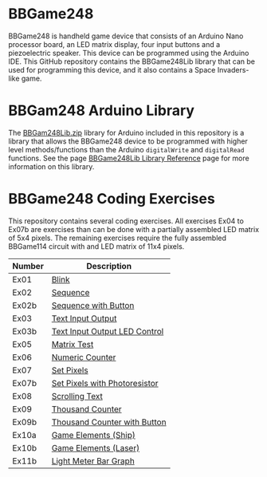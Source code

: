 # BBGame248

BBGame248 is handheld game device that consists of an Arduino Nano processor board, an LED matrix display, four input buttons and a piezoelectric speaker. This device can be programmed using the Arduino IDE. This GitHub repository contains the BBGame248Lib library that can be used for programming this device, and it also contains a Space Invaders-like game.

# BBGam248 Arduino Library

The [BBGam248Lib.zip](https://github.com/mtejada11/BBGame248/blob/master/Lib/BBGame248Lib.zip?raw=true) library for Arduino included in this repository is a library that allows the BBGame248 device to be programmed with higher level methods/functions than the Arduino `digitalWrite` and `digitalRead` functions. See the page [BBGame248Lib Library Reference](https://github.com/mtejada11/BBGame248/wiki/BBGame248Lib-Library-Reference) page for more information on this library. 

# BBGame248 Coding Exercises

This repository contains several coding exercises. All exercises Ex04 to Ex07b are exercises than can be done with a partially assembled LED matrix of 5x4 pixels. The remaining exercises require the fully assembled BBGame114 circuit with and LED matrix of 11x4 pixels.

| Number | Description |
| --- | --- |
|Ex01  	|[Blink](https://github.com/mtejada11/BBGame248/blob/master/Exercises/Ex01_Blink/Ex01_Blink.ino) |
|Ex02  	|[Sequence](https://github.com/mtejada11/BBGame248/blob/master/Exercises/Ex02_Sequence/Ex02_Sequence.ino) |
|Ex02b 	|[Sequence with Button](https://github.com/mtejada11/BBGame248/blob/master/Exercises/Ex02b_Sequence_with_Button/Ex02b_Sequence_with_Button.ino) |
|Ex03  	|[Text Input Output](https://github.com/mtejada11/BBGame248/blob/master/Exercises/Ex03_Text_Input_Output/Ex03_Text_Input_Output.ino) |
|Ex03b 	|[Text Input Output LED Control](https://github.com/mtejada11/BBGame248/blob/master/Exercises/Ex03b_Text_Input_Output_LED_Control/Ex03b_Text_Input_Output_LED_Control.ino) |
|Ex05  	|[Matrix Test](https://github.com/mtejada11/BBGame248/blob/master/Exercises/Ex05_Matrix_Test/Ex05_Matrix_Test.ino) |
|Ex06  	|[Numeric Counter](https://github.com/mtejada11/BBGame248/blob/master/Exercises/Ex06_Numeric_Counter/Ex06_Numeric_Counter.ino) |
|Ex07  	|[Set Pixels](https://github.com/mtejada11/BBGame248/blob/master/Exercises/Ex07_Set_Pixels/Ex07_Set_Pixels.ino) |
|Ex07b 	|[Set Pixels with Photoresistor](https://github.com/mtejada11/BBGame248/blob/master/Exercises/Ex07b_Set_Pixels_with_Photoresistor/Ex07b_Set_Pixels_with_Photoresistor.ino) |
|Ex08  	|[Scrolling Text](https://github.com/mtejada11/BBGame248/blob/master/Exercises/Ex08_Scrolling_Text/Ex08_Scrolling_Text.ino) |
|Ex09  	|[Thousand Counter](https://github.com/mtejada11/BBGame248/blob/master/Exercises/Ex09_Thousand_Counter/Ex09_Thousand_Counter.ino) |
|Ex09b 	|[Thousand Counter with Button](https://github.com/mtejada11/BBGame248/blob/master/Exercises/Ex09b_Thousand_Counter_with_Button/Ex09b_Thousand_Counter_with_Button.ino) |
|Ex10a 	|[Game Elements (Ship)](https://github.com/mtejada11/BBGame248/blob/master/Exercises/Ex10a_Game_Elements/Ex10a_Game_Elements.ino) |
|Ex10b 	|[Game Elements (Laser)](https://github.com/mtejada11/BBGame248/blob/master/Exercises/Ex10b_Game_Elements/Ex10b_Game_Elements.ino) |
|Ex11b 	|[Light Meter Bar Graph](https://github.com/mtejada11/BBGame248/blob/master/Exercises/Ex11b_Light_Meter_Bar_Graph/Ex11b_Light_Meter_Bar_Graph.ino) |

